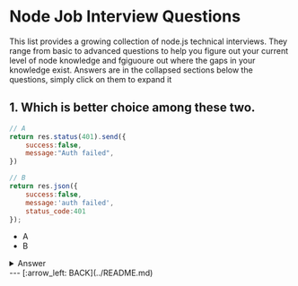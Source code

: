# Node Job Interview Questions

This list provides a growing collection of node.js technical interviews.  They range from basic to advanced questions to help you figure out your current level of node knowledge and fgiguoure out where the gaps in your knowledge exist.  Answers are in the collapsed sections below the questions, simply click on them to expand it

## 1. Which is better choice among these two.

```javascript
// A
return res.status(401).send({
    success:false,
    message:"Auth failed",
})
```

```javascript
// B
return res.json({
    success:false,
    message:'auth failed',
    status_code:401
});
```
- A
- B

<details><summary>Answer</summary>

####  A.  Answer A is more declarative

</p></details>
---
[:arrow_left: BACK](../README.md)
